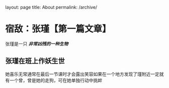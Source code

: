 layout: page
title: About
permalink: /archive/

# 宿敌：张瑾【第一篇文章】
张瑾是一只 ***非常凶残的一种生物***
## 张瑾在班上作妖生世
她喜乐无常通常在最后一节课时才会露出笑容如果在一个地方发现了瑾附近一定就有一个曾，曾是她的走狗，可在她单独行动中挑衅